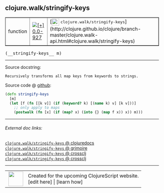 ## clojure.walk/stringify-keys



 <table border="1">
<tr>
<td>function</td>
<td><a href="https://github.com/cljsinfo/cljs-api-docs/tree/0.0-927"><img valign="middle" alt="[+] 0.0-927" title="Added in 0.0-927" src="https://img.shields.io/badge/+-0.0--927-lightgrey.svg"></a> </td>
<td>
[<img height="24px" valign="middle" src="http://i.imgur.com/1GjPKvB.png"> <samp>clojure.walk/stringify-keys</samp>](http://clojure.github.io/clojure/branch-master/clojure.walk-api.html#clojure.walk/stringify-keys)
</td>
</tr>
</table>


 <samp>
(__stringify-keys__ m)<br>
</samp>

---





Source docstring:

```
Recursively transforms all map keys from keywords to strings.
```


Source code @ [github](https://github.com/clojure/clojurescript/blob/r3190/src/cljs/clojure/walk.cljs#L72-L78):

```clj
(defn stringify-keys
  [m]
  (let [f (fn [[k v]] (if (keyword? k) [(name k) v] [k v]))]
    ;; only apply to maps
    (postwalk (fn [x] (if (map? x) (into {} (map f x)) x)) m)))
```

<!--
Repo - tag - source tree - lines:

 <pre>
clojurescript @ r3190
└── src
    └── cljs
        └── clojure
            └── <ins>[walk.cljs:72-78](https://github.com/clojure/clojurescript/blob/r3190/src/cljs/clojure/walk.cljs#L72-L78)</ins>
</pre>

-->

---



###### External doc links:

[`clojure.walk/stringify-keys` @ clojuredocs](http://clojuredocs.org/clojure.walk/stringify-keys)<br>
[`clojure.walk/stringify-keys` @ grimoire](http://conj.io/store/v1/org.clojure/clojure/1.7.0-beta3/clj/clojure.walk/stringify-keys/)<br>
[`clojure.walk/stringify-keys` @ crossclj](http://crossclj.info/fun/clojure.walk/stringify-keys.html)<br>
[`clojure.walk/stringify-keys` @ crossclj](http://crossclj.info/fun/clojure.walk.cljs/stringify-keys.html)<br>

---

 <table>
<tr><td>
<img valign="middle" align="right" width="48px" src="http://i.imgur.com/Hi20huC.png">
</td><td>
Created for the upcoming ClojureScript website.<br>
[edit here] | [learn how]
</td></tr></table>

[edit here]:https://github.com/cljsinfo/cljs-api-docs/blob/master/cljsdoc/clojure.walk_stringify-keys.cljsdoc
[learn how]:https://github.com/cljsinfo/cljs-api-docs/wiki/cljsdoc-files

<!--

This information was too distracting to show to readers, but I'll leave it
commented here since it is helpful to:

- pretty-print the data used to generate this document
- and show how to retrieve that data



The API data for this symbol:

```clj
{:ns "clojure.walk",
 :name "stringify-keys",
 :signature ["[m]"],
 :history [["+" "0.0-927"]],
 :type "function",
 :full-name-encode "clojure.walk_stringify-keys",
 :source {:code "(defn stringify-keys\n  [m]\n  (let [f (fn [[k v]] (if (keyword? k) [(name k) v] [k v]))]\n    ;; only apply to maps\n    (postwalk (fn [x] (if (map? x) (into {} (map f x)) x)) m)))",
          :title "Source code",
          :repo "clojurescript",
          :tag "r3190",
          :filename "src/cljs/clojure/walk.cljs",
          :lines [72 78]},
 :full-name "clojure.walk/stringify-keys",
 :clj-symbol "clojure.walk/stringify-keys",
 :docstring "Recursively transforms all map keys from keywords to strings."}

```

Retrieve the API data for this symbol:

```clj
;; from Clojure REPL
(require '[clojure.edn :as edn])
(-> (slurp "https://raw.githubusercontent.com/cljsinfo/cljs-api-docs/catalog/cljs-api.edn")
    (edn/read-string)
    (get-in [:symbols "clojure.walk/stringify-keys"]))
```

-->
